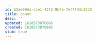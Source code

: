 ```yaml
---
id: b2ae09da-cae1-43f2-8b4e-7ef4f43c3232
title: count
desc: ''
updated: 1618573870886
created: 1618573870886
stub: true
---
```


